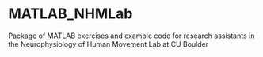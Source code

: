 # MATLAB_NHMLab
Package of MATLAB exercises and example code for research assistants in the Neurophysiology of Human Movement Lab at CU Boulder
